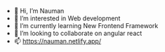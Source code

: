 - 👋 Hi, I’m Nauman
- 👀 I’m interested in Web development 
- 🌱 I’m currently learning New Frontend Framework 
- 💞️ I’m looking to collaborate on angular react 
- 📫 https://nauman.netlify.app/

<!---
nauman223/nauman223 is a ✨ special ✨ repository because its `README.md` (this file) appears on your GitHub profile.
You can click the Preview link to take a look at your changes.
--->
